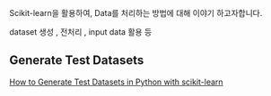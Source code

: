 Scikit-learn을 활용하여, Data를 처리하는 방법에 대해 이야기 하고자합니다. 

dataset 생성 , 전처리 , input data 활용 등

## Generate Test Datasets

[How to Generate Test Datasets in Python with scikit-learn](https://machinelearningmastery.com/generate-test-datasets-python-scikit-learn/)



